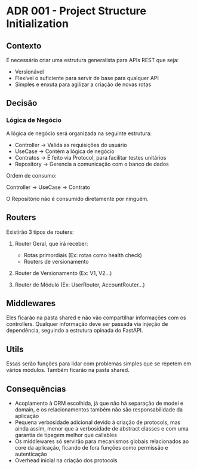 # ADR 001 - Project Structure Initialization

## Contexto

É necessário criar uma estrutura generalista para APIs REST que seja:

* Versionável
* Flexível o suficiente para servir de base para qualquer API
* Simples e enxuta para agilizar a criação de novas rotas

## Decisão

### Lógica de Negócio

A lógica de negócio será organizada na seguinte estrutura:

* Controller -> Valida as requisições do usuário
* UseCase -> Contém a lógica de negócio
* Contratos -> É feito via Protocol, para facilitar testes unitários
* Repository -> Gerencia a comunicação com o banco de dados

Ordem de consumo:

Controller -> UseCase -> Contrato

O Repositório não é consumido diretamente por ninguém.

## Routers

Existirão 3 tipos de routers:

1. Router Geral, que irá receber:
    * Rotas primordiais (Ex: rotas como health check)
    * Routers de versionamento

2. Router de Versionamento (Ex: V1, V2...)

3. Router de Módulo (Ex: UserRouter, AccountRouter...)

## Middlewares

Eles ficarão na pasta shared e não vão compartilhar informações com os controllers.
Qualquer informação deve ser passada via injeção de dependência, seguindo a estrutura opinada do FastAPI.

## Utils

Essas serão funções para lidar com problemas simples que se repetem em vários módulos. Também ficarão na pasta shared.

## Consequências

* Acoplamento à ORM escolhida, já que não há separação de model e domain, e os relacionamentos também não são
  responsabilidade da aplicação
* Pequena verbosidade adicional devido à criação de protocols, mas ainda assim, menor que a verbosidade de abstract
  classes e com uma garantia de tipagem melhor que callables
* Os middlewares só servirão para mecanismos globais relacionados ao core da aplicação, ficando de fora funções como
  permissão e autenticação
* Overhead inicial na criação dos protocols
